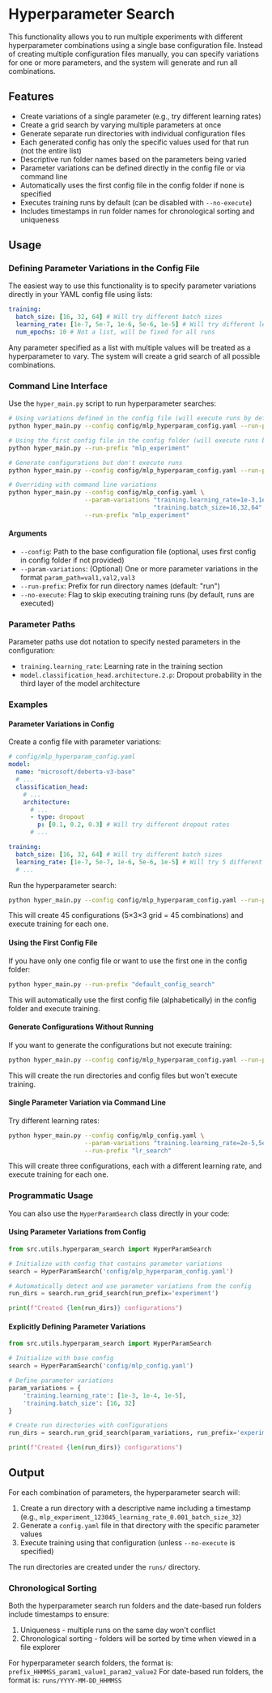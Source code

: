 # Hyperparameter Search

This functionality allows you to run multiple experiments with different hyperparameter combinations using a single base configuration file. Instead of creating multiple configuration files manually, you can specify variations for one or more parameters, and the system will generate and run all combinations.

## Features

- Create variations of a single parameter (e.g., try different learning rates)
- Create a grid search by varying multiple parameters at once
- Generate separate run directories with individual configuration files
- Each generated config has only the specific values used for that run (not the entire list)
- Descriptive run folder names based on the parameters being varied
- Parameter variations can be defined directly in the config file or via command line
- Automatically uses the first config file in the config folder if none is specified
- Executes training runs by default (can be disabled with `--no-execute`)
- Includes timestamps in run folder names for chronological sorting and uniqueness

## Usage

### Defining Parameter Variations in the Config File

The easiest way to use this functionality is to specify parameter variations directly in your YAML config file using lists:

```yaml
training:
  batch_size: [16, 32, 64] # Will try different batch sizes
  learning_rate: [1e-7, 5e-7, 1e-6, 5e-6, 1e-5] # Will try different learning rates
  num_epochs: 10 # Not a list, will be fixed for all runs
```

Any parameter specified as a list with multiple values will be treated as a hyperparameter to vary. The system will create a grid search of all possible combinations.

### Command Line Interface

Use the `hyper_main.py` script to run hyperparameter searches:

```bash
# Using variations defined in the config file (will execute runs by default)
python hyper_main.py --config config/mlp_hyperparam_config.yaml --run-prefix "mlp_experiment"

# Using the first config file in the config folder (will execute runs by default)
python hyper_main.py --run-prefix "mlp_experiment"

# Generate configurations but don't execute runs
python hyper_main.py --config config/mlp_hyperparam_config.yaml --run-prefix "mlp_experiment" --no-execute

# Overriding with command line variations
python hyper_main.py --config config/mlp_config.yaml \
                     --param-variations "training.learning_rate=1e-3,1e-4,1e-5" \
                                        "training.batch_size=16,32,64" \
                     --run-prefix "mlp_experiment"
```

#### Arguments

- `--config`: Path to the base configuration file (optional, uses first config in config folder if not provided)
- `--param-variations`: (Optional) One or more parameter variations in the format `param_path=val1,val2,val3`
- `--run-prefix`: Prefix for run directory names (default: "run")
- `--no-execute`: Flag to skip executing training runs (by default, runs are executed)

### Parameter Paths

Parameter paths use dot notation to specify nested parameters in the configuration:

- `training.learning_rate`: Learning rate in the training section
- `model.classification_head.architecture.2.p`: Dropout probability in the third layer of the model architecture

### Examples

#### Parameter Variations in Config

Create a config file with parameter variations:

```yaml
# config/mlp_hyperparam_config.yaml
model:
  name: "microsoft/deberta-v3-base"
  # ...
  classification_head:
    # ...
    architecture:
      # ...
      - type: dropout
        p: [0.1, 0.2, 0.3] # Will try different dropout rates
      # ...

training:
  batch_size: [16, 32, 64] # Will try different batch sizes
  learning_rate: [1e-7, 5e-7, 1e-6, 5e-6, 1e-5] # Will try 5 different learning rates
  # ...
```

Run the hyperparameter search:

```bash
python hyper_main.py --config config/mlp_hyperparam_config.yaml --run-prefix "grid_search"
```

This will create 45 configurations (5×3×3 grid = 45 combinations) and execute training for each one.

#### Using the First Config File

If you have only one config file or want to use the first one in the config folder:

```bash
python hyper_main.py --run-prefix "default_config_search"
```

This will automatically use the first config file (alphabetically) in the config folder and execute training.

#### Generate Configurations Without Running

If you want to generate the configurations but not execute training:

```bash
python hyper_main.py --config config/mlp_hyperparam_config.yaml --run-prefix "grid_search" --no-execute
```

This will create the run directories and config files but won't execute training.

#### Single Parameter Variation via Command Line

Try different learning rates:

```bash
python hyper_main.py --config config/mlp_config.yaml \
                     --param-variations "training.learning_rate=2e-5,5e-5,1e-4" \
                     --run-prefix "lr_search"
```

This will create three configurations, each with a different learning rate, and execute training for each one.

### Programmatic Usage

You can also use the `HyperParamSearch` class directly in your code:

#### Using Parameter Variations from Config

```python
from src.utils.hyperparam_search import HyperParamSearch

# Initialize with config that contains parameter variations
search = HyperParamSearch('config/mlp_hyperparam_config.yaml')

# Automatically detect and use parameter variations from the config
run_dirs = search.run_grid_search(run_prefix='experiment')

print(f"Created {len(run_dirs)} configurations")
```

#### Explicitly Defining Parameter Variations

```python
from src.utils.hyperparam_search import HyperParamSearch

# Initialize with base config
search = HyperParamSearch('config/mlp_config.yaml')

# Define parameter variations
param_variations = {
    'training.learning_rate': [1e-3, 1e-4, 1e-5],
    'training.batch_size': [16, 32]
}

# Create run directories with configurations
run_dirs = search.run_grid_search(param_variations, run_prefix='experiment')

print(f"Created {len(run_dirs)} configurations")
```

## Output

For each combination of parameters, the hyperparameter search will:

1. Create a run directory with a descriptive name including a timestamp (e.g., `mlp_experiment_123045_learning_rate_0.001_batch_size_32`)
2. Generate a `config.yaml` file in that directory with the specific parameter values
3. Execute training using that configuration (unless `--no-execute` is specified)

The run directories are created under the `runs/` directory.

### Chronological Sorting

Both the hyperparameter search run folders and the date-based run folders include timestamps to ensure:

1. Uniqueness - multiple runs on the same day won't conflict
2. Chronological sorting - folders will be sorted by time when viewed in a file explorer

For hyperparameter search folders, the format is: `prefix_HHMMSS_param1_value1_param2_value2`
For date-based run folders, the format is: `runs/YYYY-MM-DD_HHMMSS`
